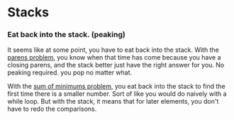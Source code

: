 # Stacks

### Eat back into the stack. (peaking) 
It seems like at some point, you have to eat back into the stack. With the [parens problem](https://leetcode.com/problems/valid-parentheses/), you know when that time has come because you have a closing parens, and the stack better just have the right answer for you. No peaking required. you pop no matter what. 

With the [sum of minimums problem](https://leetcode.com/problems/sum-of-subarray-minimums/), you eat back into the stack to find the first time there is a smaller number. Sort of like you would do naively with a while loop. But with the stack, it means that for later elements, you don't have to redo the comparisons. 




